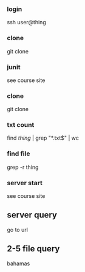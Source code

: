 ### login
ssh user@thing
### clone
git clone
### junit
see course site
### clone
git clone
### txt count
find *thing* | grep "*.txt$" | wc
### find file
grep -r thing
### server start
see course site
## server query
go to url
## 2-5 file query
bahamas
